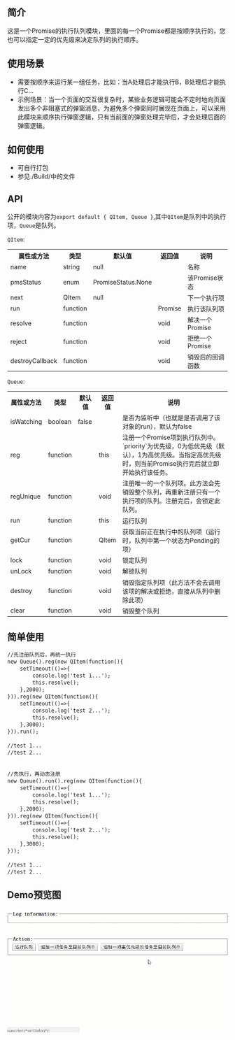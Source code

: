 ## 简介

这是一个Promise的执行队列模块，里面的每一个Promise都是按顺序执行的，您也可以指定一定的优先级来决定队列的执行顺序。

## 使用场景

- 需要按顺序来运行某一组任务，比如：当A处理后才能执行B，B处理后才能执行C...
- 示例场景：当一个页面的交互很复杂时，某些业务逻辑可能会不定时地向页面发出多个非阻塞式的弹窗消息，为避免多个弹窗同时展现在页面上，可以采用此模块来顺序执行弹窗逻辑，只有当前面的弹窗处理完毕后，才会处理后面的弹窗逻辑。

## 如何使用

- 可自行打包
- 参见./Build/中的文件

## API

公开的模块内容为`export default { QItem, Queue }`,其中`QItem`是队列中的执行项，`Queue`是队列。

`QItem`:

<table>
<tr>
<th>属性或方法</th>
<th>类型</th>
<th>默认值</th>
<th>返回值</th>
<th>说明</th>
</tr>
<tr>
<td>name</td>
<td>string</td>
<td>null</td>
<td></td>
<td>名称</td>
</tr>
<tr>
<td>pmsStatus</td>
<td>enum</td>
<td>PromiseStatus.None</td>
<td></td>
<td>该Promise状态</td>
</tr>
<tr>
<td>next</td>
<td>QItem</td>
<td>null</td>
<td></td>
<td>下一个执行项</td>
</tr>
<tr>
<td>run</td>
<td>function</td>
<td></td>
<td>Promise</td>
<td>执行该队列项</td>
</tr>
<tr>
<td>resolve</td>
<td>function</td>
<td></td>
<td>void</td>
<td>解决一个Promise</td>
</tr>
<tr>
<td>reject</td>
<td>function</td>
<td></td>
<td>void</td>
<td>拒绝一个Promise</td>
</tr>
<tr>
<td>destroyCallback</td>
<td>function</td>
<td></td>
<td>void</td>
<td>销毁后的回调函数</td>
</tr>
</table>


`Queue`:

<table>
<tr>
<th>属性或方法</th>
<th>类型</th>
<th>默认值</th>
<th>返回值</th>
<th>说明</th>
</tr>
<tr>
<td>isWatching</td>
<td>boolean</td>
<td>false</td>
<td></td>
<td>是否为监听中（也就是是否调用了该对象的run），默认为false</td>
</tr>
<tr>
<td>reg</td>
<td>function</td>
<td></td>
<td>this</td>
<td>注册一个Promise项到执行队列中。`priority`为优先级，0为低优先级（默认），1为高优先级。当指定高优先级时，则当前Promise执行完后就立即开始执行该任务。</td>
</tr>
<tr>
<td>regUnique</td>
<td>function</td>
<td></td>
<td>void</td>
<td>注册唯一的一个队列项。此方法会先销毁整个队列，再重新注册只有一个执行项的队列。注册完后，会锁定此队列。</td>
</tr>
<tr>
<td>run</td>
<td>function</td>
<td></td>
<td>this</td>
<td>运行队列</td>
</tr>
<tr>
<td>getCur</td>
<td>function</td>
<td></td>
<td>QItem</td>
<td>获取当前正在执行中的队列项（运行时，队列中第一个状态为Pending的项）</td>
</tr>
<tr>
<td>lock</td>
<td>function</td>
<td></td>
<td>void</td>
<td>锁定队列</td>
</tr>
<tr>
<td>unLock</td>
<td>function</td>
<td></td>
<td>void</td>
<td>解锁队列</td>
</tr>
<tr>
<td>destroy</td>
<td>function</td>
<td></td>
<td>void</td>
<td>销毁指定队列项（此方法不会去调用该项的解决或拒绝，直接从队列中删除此项）</td>
</tr>
<tr>
<td>clear</td>
<td>function</td>
<td></td>
<td>void</td>
<td>销毁整个队列</td>
</tr>
</table>

## 简单使用

	//先注册队列后，再统一执行
    new Queue().reg(new QItem(function(){
		setTimeout(()=>{
			console.log('test 1...');
			this.resolve();
		},2000);
	})).reg(new QItem(function(){
		setTimeout(()=>{
			console.log('test 2...');
			this.resolve();
		},3000);
	})).run();

	//test 1...
	//test 2...


	//先执行，再动态注册
    new Queue().run().reg(new QItem(function(){
		setTimeout(()=>{
			console.log('test 1...');
			this.resolve();
		},2000);
	})).reg(new QItem(function(){
		setTimeout(()=>{
			console.log('test 2...');
			this.resolve();
		},3000);
	}));

	//test 1...
	//test 2...


## Demo预览图

![](https://raw.githubusercontent.com/xucongli1989/xPromiseQueue/master/demo/img.gif)
